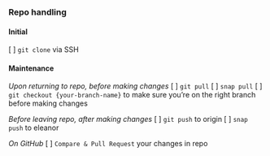 ### Repo handling

#### **Initial**
[ ] `git clone` via SSH

#### **Maintenance**
_Upon returning to repo, before making changes_
[ ] `git pull`
[ ] `snap pull`
[ ] `git checkout {your-branch-name}` to make sure you’re on the right branch before making changes

_Before leaving repo, after making changes_
[ ] `git push` to origin
[ ] `snap push` to eleanor
    
_On GitHub_
[ ] `Compare & Pull Request` your changes in repo


